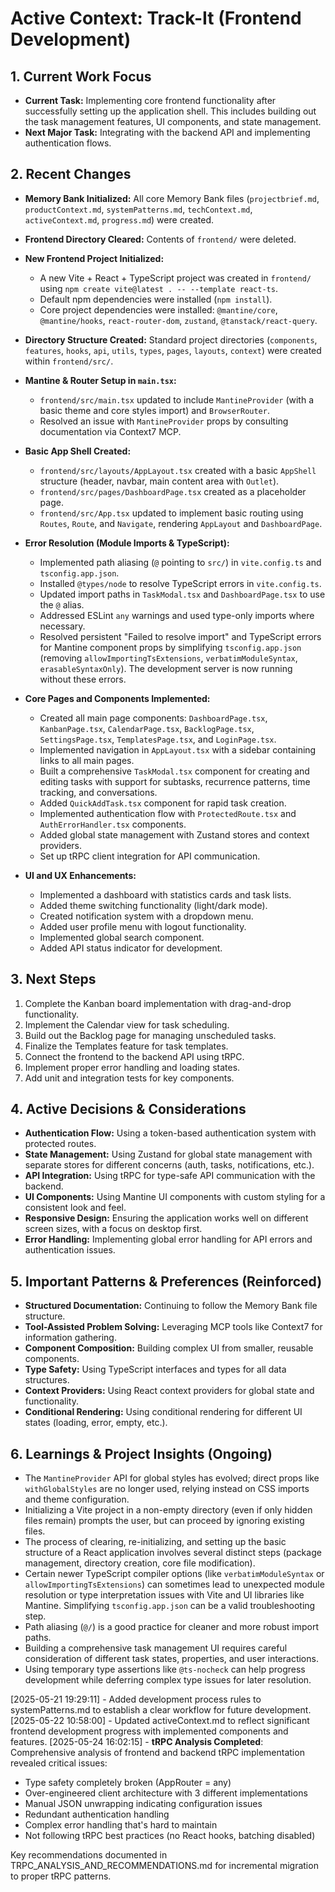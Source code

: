 # Active Context: Track-It (Frontend Development)

## 1. Current Work Focus

- **Current Task:** Implementing core frontend functionality after successfully setting up the application shell. This includes building out the task management features, UI components, and state management.
- **Next Major Task:** Integrating with the backend API and implementing authentication flows.

## 2. Recent Changes

- **Memory Bank Initialized:** All core Memory Bank files (`projectbrief.md`, `productContext.md`, `systemPatterns.md`, `techContext.md`, `activeContext.md`, `progress.md`) were created.
- **Frontend Directory Cleared:** Contents of `frontend/` were deleted.
- **New Frontend Project Initialized:**
    - A new Vite + React + TypeScript project was created in `frontend/` using `npm create vite@latest . -- --template react-ts`.
    - Default npm dependencies were installed (`npm install`).
    - Core project dependencies were installed: `@mantine/core`, `@mantine/hooks`, `react-router-dom`, `zustand`, `@tanstack/react-query`.
- **Directory Structure Created:** Standard project directories (`components`, `features`, `hooks`, `api`, `utils`, `types`, `pages`, `layouts`, `context`) were created within `frontend/src/`.
- **Mantine & Router Setup in `main.tsx`:**
    - `frontend/src/main.tsx` updated to include `MantineProvider` (with a basic theme and core styles import) and `BrowserRouter`.
    - Resolved an issue with `MantineProvider` props by consulting documentation via Context7 MCP.
- **Basic App Shell Created:**
    - `frontend/src/layouts/AppLayout.tsx` created with a basic `AppShell` structure (header, navbar, main content area with `Outlet`).
    - `frontend/src/pages/DashboardPage.tsx` created as a placeholder page.
    - `frontend/src/App.tsx` updated to implement basic routing using `Routes`, `Route`, and `Navigate`, rendering `AppLayout` and `DashboardPage`.

- **Error Resolution (Module Imports & TypeScript):**
    - Implemented path aliasing (`@` pointing to `src/`) in `vite.config.ts` and `tsconfig.app.json`.
    - Installed `@types/node` to resolve TypeScript errors in `vite.config.ts`.
    - Updated import paths in `TaskModal.tsx` and `DashboardPage.tsx` to use the `@` alias.
    - Addressed ESLint `any` warnings and used type-only imports where necessary.
    - Resolved persistent "Failed to resolve import" and TypeScript errors for Mantine component props by simplifying `tsconfig.app.json` (removing `allowImportingTsExtensions`, `verbatimModuleSyntax`, `erasableSyntaxOnly`). The development server is now running without these errors.

- **Core Pages and Components Implemented:**
    - Created all main page components: `DashboardPage.tsx`, `KanbanPage.tsx`, `CalendarPage.tsx`, `BacklogPage.tsx`, `SettingsPage.tsx`, `TemplatesPage.tsx`, and `LoginPage.tsx`.
    - Implemented navigation in `AppLayout.tsx` with a sidebar containing links to all main pages.
    - Built a comprehensive `TaskModal.tsx` component for creating and editing tasks with support for subtasks, recurrence patterns, time tracking, and conversations.
    - Added `QuickAddTask.tsx` component for rapid task creation.
    - Implemented authentication flow with `ProtectedRoute.tsx` and `AuthErrorHandler.tsx` components.
    - Added global state management with Zustand stores and context providers.
    - Set up tRPC client integration for API communication.

- **UI and UX Enhancements:**
    - Implemented a dashboard with statistics cards and task lists.
    - Added theme switching functionality (light/dark mode).
    - Created notification system with a dropdown menu.
    - Added user profile menu with logout functionality.
    - Implemented global search component.
    - Added API status indicator for development.

## 3. Next Steps

1. Complete the Kanban board implementation with drag-and-drop functionality.
2. Implement the Calendar view for task scheduling.
3. Build out the Backlog page for managing unscheduled tasks.
4. Finalize the Templates feature for task templates.
5. Connect the frontend to the backend API using tRPC.
6. Implement proper error handling and loading states.
7. Add unit and integration tests for key components.

## 4. Active Decisions & Considerations

- **Authentication Flow:** Using a token-based authentication system with protected routes.
- **State Management:** Using Zustand for global state management with separate stores for different concerns (auth, tasks, notifications, etc.).
- **API Integration:** Using tRPC for type-safe API communication with the backend.
- **UI Components:** Using Mantine UI components with custom styling for a consistent look and feel.
- **Responsive Design:** Ensuring the application works well on different screen sizes, with a focus on desktop first.
- **Error Handling:** Implementing global error handling for API errors and authentication issues.

## 5. Important Patterns & Preferences (Reinforced)

- **Structured Documentation:** Continuing to follow the Memory Bank file structure.
- **Tool-Assisted Problem Solving:** Leveraging MCP tools like Context7 for information gathering.
- **Component Composition:** Building complex UI from smaller, reusable components.
- **Type Safety:** Using TypeScript interfaces and types for all data structures.
- **Context Providers:** Using React context providers for global state and functionality.
- **Conditional Rendering:** Using conditional rendering for different UI states (loading, error, empty, etc.).

## 6. Learnings & Project Insights (Ongoing)

- The `MantineProvider` API for global styles has evolved; direct props like `withGlobalStyles` are no longer used, relying instead on CSS imports and theme configuration.
- Initializing a Vite project in a non-empty directory (even if only hidden files remain) prompts the user, but can proceed by ignoring existing files.
- The process of clearing, re-initializing, and setting up the basic structure of a React application involves several distinct steps (package management, directory creation, core file modification).
- Certain newer TypeScript compiler options (like `verbatimModuleSyntax` or `allowImportingTsExtensions`) can sometimes lead to unexpected module resolution or type interpretation issues with Vite and UI libraries like Mantine. Simplifying `tsconfig.app.json` can be a valid troubleshooting step.
- Path aliasing (`@/`) is a good practice for cleaner and more robust import paths.
- Building a comprehensive task management UI requires careful consideration of different task states, properties, and user interactions.
- Using temporary type assertions like `@ts-nocheck` can help progress development while deferring complex type issues for later resolution.

[2025-05-21 19:29:11] - Added development process rules to systemPatterns.md to establish a clear workflow for future development.
[2025-05-22 10:58:00] - Updated activeContext.md to reflect significant frontend development progress with implemented components and features.
[2025-05-24 16:02:15] - **tRPC Analysis Completed**: Comprehensive analysis of frontend and backend tRPC implementation revealed critical issues:
- Type safety completely broken (AppRouter = any)
- Over-engineered client architecture with 3 different implementations
- Manual JSON unwrapping indicating configuration issues
- Redundant authentication handling
- Complex error handling that's hard to maintain
- Not following tRPC best practices (no React hooks, batching disabled)

Key recommendations documented in TRPC_ANALYSIS_AND_RECOMMENDATIONS.md for incremental migration to proper tRPC patterns.